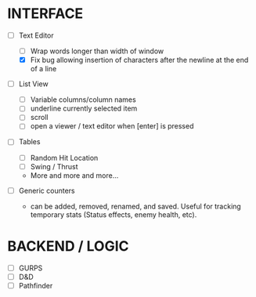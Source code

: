 INTERFACE
=========
- [ ] Text Editor
    - [ ] Wrap words longer than width of window
    - [x] Fix bug allowing insertion of characters after the newline at the end of a line

- [ ] List View
    - [ ] Variable columns/column names
    - [ ] underline currently selected item
    - [ ] scroll
    - [ ] open a viewer / text editor when [enter] is pressed

- [ ] Tables
    - [ ] Random Hit Location
    - [ ] Swing / Thrust
    - More and more and more...

- [ ] Generic counters
    - can be added, removed, renamed, and saved. Useful for tracking temporary stats (Status effects, enemy health, etc).

BACKEND / LOGIC
===============
- [ ] GURPS
- [ ] D&D
- [ ] Pathfinder
